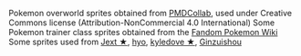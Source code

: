 Pokemon overworld sprites obtained from [PMDCollab](https://github.com/PMDCollab/SpriteCollab), used under Creative Commons license (Attribution-NonCommercial 4.0 International)
Some Pokemon trainer class sprites obtained from the [Fandom Pokemon Wiki](https://pokemon.fandom.com)
Some sprites used from [Jext ★](https://pokengine.org/users/Jext), [hyo](https://pokengine.org/users/hyo), [kyledove ★](https://pokengine.org/users/kyledove), [Ginzuishou](https://pokengine.org/users/Ginzuishou)
